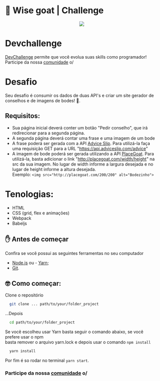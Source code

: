 <h1>🐐 Wise goat | Challenge</h1>

<div align="center" width="500px" height="500px">
  <img src="./.github/wisegoat.gif" />
</div>

# Devchallenge
<a href="https://www.devchallenge.com.br/"> DevChallenge</a> permite que você evolua suas skills como programador! Participe da nossa <a href="https://discord.gg/yvYXhGj">comunidade</a> o/

# Desafio
Seu desafio é consumir os dados de duas API's e criar um site gerador de conselhos e de imagens de bodes! 🐐.

## Requisitos:
- Sua página inicial deverá conter um botão "Pedir conselho", que irá redirecionar para a segunda página.<br>
- A segunda página deverá contar uma frase e uma imagem de um bode<br>
- A frase poderá ser gerada com a API <a href="https://api.adviceslip.com/">Advice Slip</a>. Para utilizá-la faça uma requisição GET para a URL "https://api.adviceslip.com/advice"
- A imagem de bode poderá ser gerada utilizando a API <a href="https://placegoat.com/">PlaceGoat</a>. Para utilizá-la, basta adicionar o link "http://placegoat.com/width/height" na src da sua imagem. No lugar de width informe a largura desejada e no lugar de height informe a altura desejada.<br>
Exemplo: `<img src="http://placegoat.com/200/200" alt="Bodezinho">`


# Tenologias: 
- HTML
- CSS (grid, flex e animações)
- Webpack
- Babeljs

## ✋ Antes de começar
Confira se você possui as seguintes ferramentas no seu computador
- [Node.js](https://nodejs.org/en/download/) ou - [Yarn](https://yarnpkg.com/getting-started/install);
- [Git](https://git-scm.com/book/en/v2/Getting-Started-Installing-Git).


## 🤓 Como começar:

Clone o repositório
```bash
  git clone ... path/to/your/folder_project
```
...Depois

```bash
  cd path/to/your/folder_project
```
Se você escolheu usar Yarn basta seguir o comando abaixo, se você prefere usar o npm  
basta remover o arquivo yarn.lock e depois usar o comando `npm install`

```bash
  yarn install
```

Por fim é so rodar no terminal ```yarn start```.

### Participe da nossa <a href="https://discord.gg/yvYXhGj">comunidade</a> o/